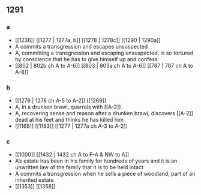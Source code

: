 ## 1291
### a
- [[1236]] [[1277 | 1277a, b]] [[1278 | 1278c]] [[1290 | 1290a]] 
- A commits a transgression and escapes unsuspected
- A, committing a transgression and escaping unsuspected, is so tortured by conscience that he has to give himself up and confess
- [[802 | 802b ch A to A-6]] [[803 | 803a ch A to A-6]] [[787 | 787 ch A to A-8]] 

### b
- [[1276 | 1276 ch A-5 to A-2]] [[1269]] 
- A, in a drunken brawl, quarrels with [[A-2]]
- A, recovering sense and reason after a drunken brawl, discovers [[A-2]] dead at his feet and thinks he has killed him
- [[1168]] [[1183]] [[1277 | 1277a ch A-3 to A-2]] 

### c
- [[1000]] [[1432 | 1432 ch A to F-A &amp; NW to A]] 
- A’s estate has been in his family for hundreds of years and it is an unwritten law of the family that it is to be held intact
- A commits a transgression when he sells a piece of woodland, part of an inherited estate
- [[1353]] [[1358]] 

